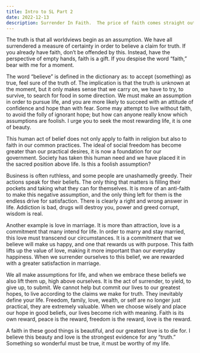 ```yaml
---
title: Intro to SL Part 2
date: 2022-12-13
description: Surrender In Faith.  The price of faith comes straight out of your own pride.  You must put down a measure of certainty and reason in order to make an assumption about this world.
---
```


The truth is that all worldviews begin as an assumption.  We have all surrendered a measure of certainty in order to believe a claim for truth.  If you already have faith, don’t be offended by this.  Instead, have the perspective of empty hands, faith is a gift.  If you despise the word “faith,” bear with me for a moment.  

The word “believe” is defined in the dictionary as: to accept (something) as true, feel sure of the truth of.  The implication is that the truth is unknown at the moment, but it only makes sense that we carry on, we have to try, to survive, to search for food in some direction.  We must make an assumption in order to pursue life, and you are more likely to succeed with an attitude of confidence and hope than with fear.  Some may attempt to live without faith, to avoid the folly of ignorant hope; but how can anyone really know which assumptions are foolish.  I urge you to seek the most rewarding life, it is one of beauty.

This human act of belief does not only apply to faith in religion but also to faith in our common practices.  The ideal of social freedom has become greater than our practical desires, it is now a foundation for our government.  Society has taken this human need and we have placed it in the sacred position above life.  Is this a foolish assumption?

Business is often ruthless, and some people are unashamedly greedy.  Their actions speak for their beliefs.  The only thing that matters is filling their pockets and taking what they can for themselves.  It is more of an anti-faith to make this negative assumption, and the only thing left for them is the endless drive for satisfaction.  There is clearly a right and wrong answer in life.   Addiction is bad, drugs will destroy you, power and greed corrupt, wisdom is real.

Another example is love in marriage.  It is more than attraction, love is a commitment that many intend for life.  In order to marry and stay married, this love must transcend our circumstances.  It is a commitment that we believe will make us happy, and one that rewards us with purpose.  This faith lifts up the value of love, making it more important than our everyday happiness.  When we surrender ourselves to this belief, we are rewarded with a greater satisfaction in marriage.

We all make assumptions for life, and when we embrace these beliefs we also lift them up, high above ourselves.  It is the act of surrender, to yield, to give up, to submit.  We cannot help but commit our lives to our greatest hopes, to live according to the claims we make for truth.  They inevitably define your life.  Freedom, family, love, wealth, or self are no longer just practical, they are extremely valuable.  When we choose wisely and place our hope in good beliefs, our lives become rich with meaning.  Faith is its own reward, peace is the reward, freedom is the reward, love is the reward.

A faith in these good things is beautiful, and our greatest love is to die for.  I believe this beauty and love is the strongest evidence for any “truth.”  Something so wonderful must be true, it must be worthy of my life.

[](./)

